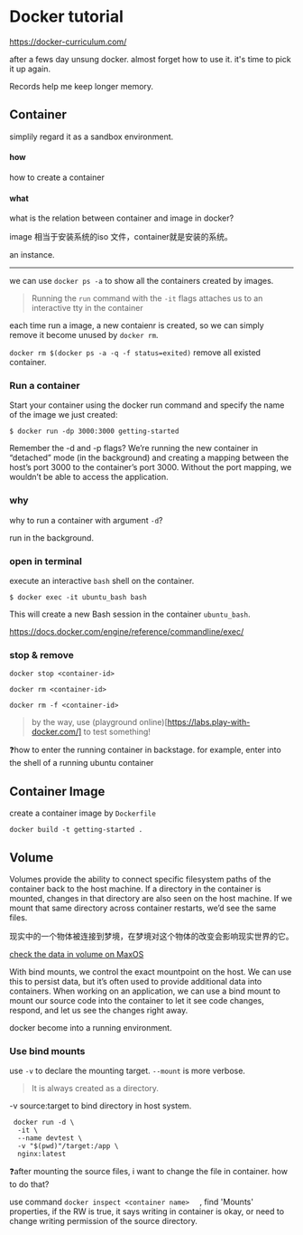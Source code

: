 # Docker tutorial

https://docker-curriculum.com/

after a fews day unsung docker. almost forget how to use it. it's time to pick it up again.

Records help me keep longer memory.

## Container

simplily regard it as a sandbox environment.

#### how

how to create a container

#### what

what is the relation between container and image in docker?

image 相当于安装系统的iso 文件，container就是安装的系统。

an instance.

-----------

we can use `docker ps -a` to show all the containers created by images.

> Running the `run` command with the `-it` flags attaches us to an interactive tty in the container

each time run a image, a new contaienr is created, so we can simply remove it become unused by `docker rm`.

`docker rm $(docker ps -a -q -f status=exited)` remove all existed container.

### Run a container

Start your container using the docker run command and specify the name of the image we just created:

```shell
$ docker run -dp 3000:3000 getting-started
```

Remember the -d and -p flags? We’re running the new container in “detached” mode (in the background) and creating a mapping between the host’s port 3000 to the container’s port 3000. Without the port mapping, we wouldn’t be able to access the application.

### why

why to run a container with argument `-d`?

run in the background.

### open in terminal

 execute an interactive `bash` shell on the container.

```
$ docker exec -it ubuntu_bash bash
```

This will create a new Bash session in the container `ubuntu_bash`.

https://docs.docker.com/engine/reference/commandline/exec/

### stop & remove

`docker stop <container-id>`

`docker rm <container-id>`

`docker rm -f <container-id>`

> by the way, use (playground online)[https://labs.play-with-docker.com/] to test something!

❓how to enter the running container in backstage. for example, enter into the shell of a running ubuntu container

## Container Image

create a container image by `Dockerfile`

`docker build -t getting-started .`

## Volume

Volumes provide the ability to connect specific filesystem paths of the container back to the host machine. If a directory in the container is mounted, changes in that directory are also seen on the host machine. If we mount that same directory across container restarts, we’d see the same files.

现实中的一个物体被连接到梦境，在梦境对这个物体的改变会影响现实世界的它。

[check the data in volume on MaxOS](https://stackoverflow.com/questions/38532483/where-is-var-lib-docker-on-mac-os-x)

With bind mounts, we control the exact mountpoint on the host. We can use this to persist data, but it’s often used to provide additional data into containers. When working on an application, we can use a bind mount to mount our source code into the container to let it see code changes, respond, and let us see the changes right away.

docker become into a running environment.

### Use bind mounts

use `-v` to declare the mounting target. `--mount` is more verbose.

> It is always created as a directory.

-v source:target to bind directory in host system.

```shell
 docker run -d \
  -it \
  --name devtest \
  -v "$(pwd)"/target:/app \
  nginx:latest
```



:question:after mounting the source files, i want to change the file in container. how to do that?

use command `docker inspect <container name>  ` , find 'Mounts' properties, if the RW is true, it says writing in container is okay, or need to change writing permission of the source directory.

